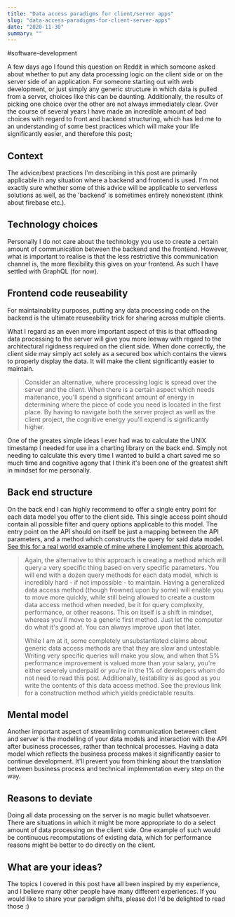 ```yaml
---
title: "Data access paradigms for client/server apps"
slug: "data-access-paradigms-for-client-server-apps"
date: "2020-11-30"
summary: ""
---
```


#software-development

A few days ago I found this question on Reddit in which someone asked about whether to put any data processing logic on the client side or on the server side of an application. For someone starting out with web development, or just simply any generic structure in which data is pulled from a server, choices like this can be daunting. Additionally, the results of picking one choice over the other are not always immediately clear. Over the course of several years I have made an incredible amount of bad choices with regard to front and backend structuring, which has led me to an understanding of some best practices which will make your life significantly easier, and therefore this post;


## Context

The advice/best practices I'm describing in this post are primarily applicable in any situation where a backend and frontend is used. I'm not exactly sure whether some of this advice will be applicable to serverless solutions as well, as the 'backend' is sometimes entirely nonexistent (think about firebase etc.).

## Technology choices

Personally I do not care about the technology you use to create a certain amount of communication between the backend and the frontend. However, what is important to realise is that the less restrictive this communication channel is, the more flexibility this gives on your frontend. As such I have settled with GraphQL (for now).

## Frontend code reuseability

For maintainability purposes, putting any data processing code on the backend is the ultimate reuseability trick for sharing across multiple clients.

What I regard as an even more important aspect of this is that offloading data processing to the server will give you more leeway with regard to the architectural rigidness required on the client side. When done correctly, the client side may simply act solely as a secured box which contains the views to properly display the data. It will make the client significantly easier to maintain.

> Consider an alternative, where processing logic is spread over the server and the client. When there is a certain aspect which needs maitenance, you'll spend a significant amount of energy in determining where the piece of code you need is located in the first place. By having to navigate both the server project as well as the client project, the cognitive energy you'll expend is significantly higher.

One of the greates simple ideas I ever had was to calculate the UNIX timestamp I needed for use in a charting library on the back end. Simply not needing to calculate this every time I wanted to build a chart saved me so much time and cognitive agony that I think it's been one of the greatest shift in mindset for me personally.

## Back end structure

On the back end I can highly recommend to offer a single entry point for each data model you offer to the client side. This single access point should contain all possible filter and query options applicable to this model. The entry point on the API should on itself be just a mapping between the API parameters, and a method which constructs the query for said data model. [See this for a real world example of mine where I implement this approach.](/blog/2019-03-08/implementing-pagination-with-graphql-net-and-relay#realworlddataaccess)

> Again, the alternative to this approach is creating a method which will query a very specific thing based on very specific parameters. You will end with a dozen query methods for each data model, which is incredibly hard - if not impossible - to maintain. Having a generalized data access method (though frowned upon by some) will enable you to move more quickly, while still being allowed to create a custom data access method when needed, be it for query complexity, performance, or other reasons.
> This on itself is a shift in mindset, whereas you'll move to a generic first method. Just let the computer do what it's good at. You can always improve upon that later.
>
> While I am at it, some completely unsubstantiated claims about generic data access methods are that they are slow and untestable. Writing very specific queries will make you slow, and when that 5% performance improvement is valued more than your salary, you're either severely underpaid or you're in the 1% of developers whom do not need to read this post. Additionally, testability is as good as you write the contents of this data access method. See the previous link for a construction method which yields predictable results.

## Mental model

Another important aspect of streamlining communication between client and server is the modelling of your data models and interaction with the API after business processes, rather than technical processes. Having a data model which reflects the business process makes it significantly easier to continue development. It'll prevent you from thinking about the translation between business process and technical implementation every step on the way.

## Reasons to deviate

Doing all data processing on the server is no magic bullet whatsoever. There are situations in which it might be more appropriate to do a select amount of data processing on the client side. One example of such would be continuous recomputations of existing data, which for performance reasons might be better to do directly on the client.

## What are your ideas?

The topics I covered in this post have all been inspired by my experience, and I believe many other people have many different experiences. If you would like to share your paradigm shifts, please do! I'd be delighted to read those :)

